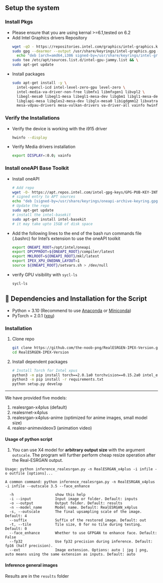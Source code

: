 ## Setup the system
### Install Pkgs
- Please ensure that you are using kernal >=6.1,tested on 6.2
- Add Intel Graphics drivers Repository
  ```bash
  wget -qO - https://repositories.intel.com/graphics/intel-graphics.key | \
  sudo gpg --dearmor --output /usr/share/keyrings/intel-graphics.gpg && \
    echo "deb [arch=amd64,i386 signed-by=/usr/share/keyrings/intel-graphics.gpg] https://repositories.intel.com/graphics/ubuntu jammy arc" | \
  sudo tee /etc/apt/sources.list.d/intel-gpu-jammy.list && \
  sudo apt-get update
     ```
- Install packages
    ```bash
    sudo apt-get install -y \
      intel-opencl-icd intel-level-zero-gpu level-zero \
      intel-media-va-driver-non-free libmfx1 libmfxgen1 libvpl2 \
      libegl-mesa0 libegl1-mesa libegl1-mesa-dev libgbm1 libgl1-mesa-dev libgl1-mesa-dri \
      libglapi-mesa libgles2-mesa-dev libglx-mesa0 libigdgmm12 libxatracker2 mesa-va-drivers \
      mesa-vdpau-drivers mesa-vulkan-drivers va-driver-all vainfo hwinfo clinfo mesa-utils
    ```
 ### Verify the Installations
 - Verify the device is working with the i915 driver
   ```bash
   hwinfo --display
   ```
- Verify Media drivers installation
  ```bash
  export DISPLAY=:0.0; vainfo
  ```
### Install oneAPI Base Toolkit
- Install oneAPI
    ```bash
    # Add repo
    wget -O- https://apt.repos.intel.com/intel-gpg-keys/GPG-PUB-KEY-INTEL-SW-PRODUCTS.PUB \ | gpg --dearmor | sudo tee /usr/share/keyrings/oneapi-archive-keyring.gpg > /dev/null
    # signed entry to APT sources
    echo "deb [signed-by=/usr/share/keyrings/oneapi-archive-keyring.gpg] https://apt.repos.intel.com/oneapi all main" | sudo tee /etc/apt/sources.list.d/oneAPI.list
    # Update the repo
    sudo apt-get update
    # install the intel-basekit
    sudo apt-get install intel-basekit
    # it may take upto 15GB of disk space
    ```
- Add the following lines to the end of the bash run commands file (.bashrc) for Intel’s extension to use the oneAPI toolkit
    ```bash
    export ONEAPI_ROOT=/opt/intel/oneapi
    export DPCPPROOT=${ONEAPI_ROOT}/compiler/latest
    export MKLROOT=${ONEAPI_ROOT}/mkl/latest
    export IPEX_XPU_ONEDNN_LAYOUT=1
    source ${ONEAPI_ROOT}/setvars.sh > /dev/null
     ```
- verify GPU visibility with `sycl-ls`
    ```bash
    sycl-ls
    ```
## 🔧 Dependencies and Installation for the Script

- Python = 3.10 (Recommend to use [Anaconda](https://www.anaconda.com/download/#linux) or [Miniconda](https://docs.conda.io/en/latest/miniconda.html))
- PyTorch = 2.0.1 ([xpu](https://developer.intel.com/ipex-whl-stable-xpu))

### Installation

1. Clone repo

    ```bash
    git clone https://github.com/the-noob-png/RealESRGEN-IPEX-Version.git
    cd RealESRGEN-IPEX-Version
    ```

1. Install dependent packages

    ```bash
    # Install Torch for Intel xpus
    python3 -m pip install torch==2.0.1a0 torchvision==0.15.2a0 intel_extension_for_pytorch==2.0.110+xpu -f https://developer.intel.com/ipex-whl-stable-xpu 
    python3 -m pip install -r requirements.txt
    python setup.py develop
    ```

---

We have provided five models:

1. realesrgan-x4plus  (default)
2. realesrnet-x4plus
3. realesrgan-x4plus-anime (optimized for anime images, small model size)
4. realesr-animevideov3 (animation video)

#### Usage of python script

1. You can use X4 model for **arbitrary output size** with the argument `outscale`. The program will further perform cheap resize operation after the Real-ESRGAN output.

```console
Usage: python inference_realesrgan.py -n RealESRGAN_x4plus -i infile -o outfile [options]...

A common command: python inference_realesrgan.py -n RealESRGAN_x4plus -i infile --outscale 3.5 --face_enhance

  -h                   show this help
  -i --input           Input image or folder. Default: inputs
  -o --output          Output folder. Default: results
  -n --model_name      Model name. Default: RealESRGAN_x4plus
  -s, --outscale       The final upsampling scale of the image. Default: 4
  --suffix             Suffix of the restored image. Default: out
  -t, --tile           Tile size, 0 for no tile during testing. Default: 0
  --face_enhance       Whether to use GFPGAN to enhance face. Default: False
  --fp32               Use fp32 precision during inference. Default: fp16 (half precision).
  --ext                Image extension. Options: auto | jpg | png, auto means using the same extension as inputs. Default: auto
```

#### Inference general images

Results are in the `results` folder
